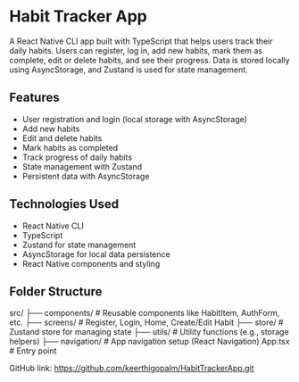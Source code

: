# Habit Tracker App

A React Native CLI app built with TypeScript that helps users track their daily habits. Users can register, log in, add new habits, mark them as complete, edit or delete habits, and see their progress. Data is stored locally using AsyncStorage, and Zustand is used for state management.

## Features

-  User registration and login (local storage with AsyncStorage)
-  Add new habits
-  Edit and delete habits
-  Mark habits as completed
-  Track progress of daily habits
-  State management with Zustand
-  Persistent data with AsyncStorage

 ## Technologies Used

- React Native CLI
- TypeScript
- Zustand for state management
- AsyncStorage for local data persistence
- React Native components and styling

## Folder Structure


src/
├── components/          # Reusable components like HabitItem, AuthForm, etc.
├── screens/             # Register, Login, Home, Create/Edit Habit
├── store/               # Zustand store for managing state
├── utils/               # Utility functions (e.g., storage helpers)
├── navigation/          # App navigation setup (React Navigation)
App.tsx                  # Entry point


GitHub link: https://github.com/keerthigopalm/HabitTrackerApp.git


